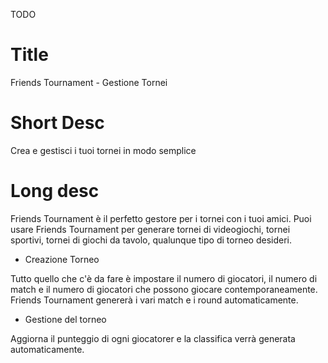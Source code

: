 TODO

# Title
Friends Tournament - Gestione Tornei

# Short Desc
Crea e gestisci i tuoi tornei in modo semplice

# Long desc
Friends Tournament è il perfetto gestore per i tornei con i tuoi amici. Puoi usare Friends Tournament per generare tornei di videogiochi, tornei sportivi, tornei di giochi da tavolo, qualunque tipo di torneo desideri.

- Creazione Torneo

Tutto quello che c'è da fare è impostare il numero di giocatori, il numero di match e il numero di giocatori che possono giocare contemporaneamente. Friends Tournament genererà i vari match e i round automaticamente.

- Gestione del torneo

Aggiorna il punteggio di ogni giocatorer e la classifica verrà generata automaticamente.








